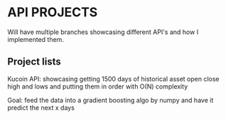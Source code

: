 # API PROJECTS

Will have multiple branches showcasing different API's and how I implemented them.
## Project lists
Kucoin API: showcasing getting 1500 days of historical asset open close high and lows and putting them in order with O(N) complexity

Goal: feed the data into a gradient boosting algo by numpy and have it predict the next x days
